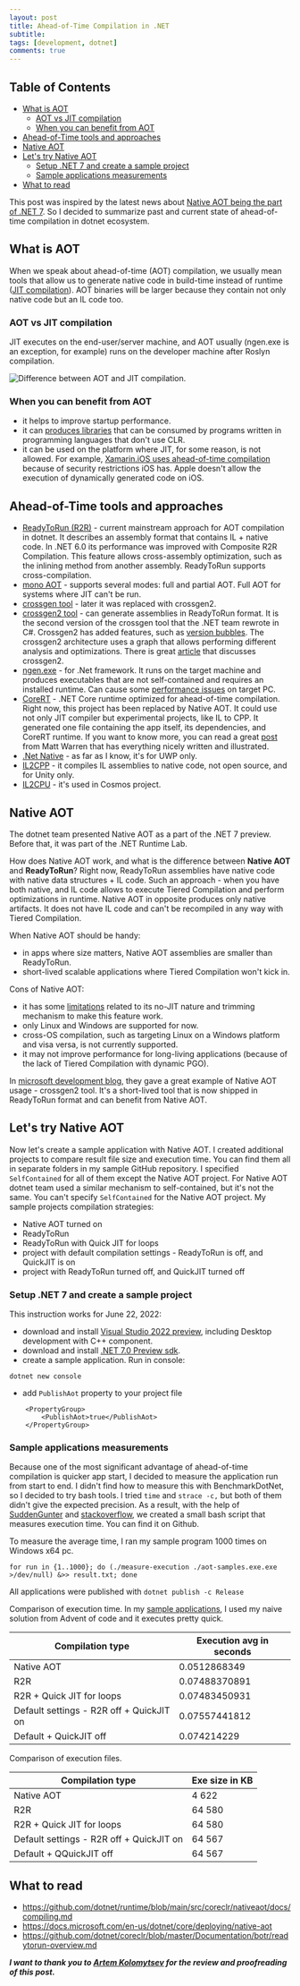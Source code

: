 ```yaml
---
layout: post
title: Ahead-of-Time Compilation in .NET
subtitle: 
tags: [development, dotnet]
comments: true
---
```

## Table of Contents
- [What is AOT](#what-is-aot)
  - [AOT vs JIT compilation](#aot-vs-jit-compilation)
  - [When you can benefit from AOT](#when-you-can-benefit-from-aot)
- [Ahead-of-Time tools and approaches](#ahead-of-time-tools-and-approaches)
- [Native AOT](#native-aot)
- [Let's try Native AOT](#lets-try-native-aot)
  - [Setup .NET 7 and create a sample project](#setup-net-7-and-create-a-sample-project)
  - [Sample applications measurements](#sample-applications-measurements)
- [What to read](#what-to-read)

This post was inspired by the latest news about [Native AOT being the part of .NET 7](https://devblogs.microsoft.com/dotnet/announcing-dotnet-7-preview-3/#faster-lighter-apps-with-native-aot). So I decided to summarize past and current state of ahead-of-time compilation in dotnet ecosystem.

## What is AOT
When we speak about ahead-of-time (AOT) compilation, we usually mean tools that allow us to generate native code in build-time instead of runtime ([JIT compilation](https://en.wikipedia.org/wiki/Just-in-time_compilation)). AOT binaries will be larger because they contain not only native code but an IL code too.

### AOT vs JIT compilation
JIT executes on the end-user/server machine, and AOT usually (ngen.exe is an exception, for example) runs on the developer machine after Roslyn compilation.

![Difference between AOT and JIT compilation.](../assets/aot-vs-jit.png)

### When you can benefit from AOT
- it helps to improve startup performance.
- it can [produces libraries](https://github.com/dotnet/samples/blob/main/core/nativeaot/NativeLibrary/README.md) that can be consumed by programs written in programming languages that don't use CLR.
- it can be used on the platform where JIT, for some reason, is not allowed. For example, [Xamarin.iOS uses ahead-of-time compilation](https://docs.microsoft.com/en-us/xamarin/ios/internals/architecture#aot) because of security restrictions iOS has. Apple doesn't allow the execution of dynamically generated code on iOS.

## Ahead-of-Time tools and approaches
- [ReadyToRun (R2R)](https://docs.microsoft.com/en-us/dotnet/core/deploying/ready-to-run) - current mainstream approach for AOT compilation in dotnet. It describes an assembly format that contains IL + native code. In .NET 6.0 its performance was improved with Composite R2R Compilation. This feature allows cross-assembly optimization, such as the inlining method from another assembly. ReadyToRun supports cross-compilation.
- [mono AOT](https://www.mono-project.com/docs/advanced/aot/) - supports several modes: full and partial AOT. Full AOT for systems where JIT can't be run.
- [crossgen tool](https://github.com/dotnet/runtime/blob/main/docs/workflow/building/coreclr/crossgen.md) - later it was replaced with crossgen2.
- [crossgen2 tool](https://devblogs.microsoft.com/dotnet/announcing-net-6-preview-1/#crossgen2) - can generate assemblies in ReadyToRun format. It is the second version of the crossgen tool that the .NET team rewrote in C#. Crossgen2 has added features, such as [version bubbles](https://github.com/dotnet/runtime/blob/main/docs/design/features/crossgen2-compilation-structure-enhancements.md). The crossgen2 architecture uses a graph that allows performing different analysis and optimizations. There is great [article](https://devblogs.microsoft.com/dotnet/conversation-about-crossgen2/) that discusses crossgen2.
- [ngen.exe](https://docs.microsoft.com/en-us/dotnet/framework/tools/ngen-exe-native-image-generator) - for .Net framework. It runs on the target machine and produces executables that are not self-contained and requires an installed runtime. Can cause some [performance issues](https://devblogs.microsoft.com/dotnet/wondering-why-mscorsvw-exe-has-high-cpu-usage-you-can-speed-it-up/) on target PC.
- [CoreRT](https://github.com/dotnet/corert) - .NET Core runtime optimized for ahead-of-time compilation. Right now, this project has been replaced by Native AOT. It could use not only JIT compiler but experimental projects, like IL to CPP. It generated one file containing the app itself, its dependencies, and CoreRT runtime. If you want to know more, you can read a great [post](https://mattwarren.org/2018/06/07/CoreRT-.NET-Runtime-for-AOT/) from Matt Warren that has everything nicely written and illustrated. 
- [.Net Native](https://docs.microsoft.com/en-us/windows/uwp/dotnet-native/) - as far as I know, it's for UWP only.
- [IL2CPP](https://docs.unity3d.com/Manual/IL2CPP.html) - it compiles IL assemblies to native code, not open source, and for Unity only.
- [IL2CPU](https://github.com/CosmosOS/IL2CPU) - it's used in Cosmos project.

## Native AOT
The dotnet team presented Native AOT as a part of the .NET 7 preview. Before that, it was part of the .NET Runtime Lab. 

How does Native AOT work, and what is the difference between __Native AOT__ and __ReadyToRun__? Right now, ReadyToRun assemblies have native code with native data structures + IL code. Such an approach - when you have both native, and IL code allows to execute Tiered Compilation and perform optimizations in runtime. Native AOT in opposite produces only native artifacts. It does not have IL code and can't be recompiled in any way with Tiered Compilation.

When Native AOT should be handy:
- in apps where size matters, Native AOT assemblies are smaller than ReadyToRun.
- short-lived scalable applications where Tiered Compilation won't kick in.

Cons of Native AOT:
- it has some [limitations](https://docs.microsoft.com/en-us/dotnet/core/deploying/native-aot#limitations-of-native-aot-deployment) related to its no-JIT nature and trimming mechanism to make this feature work.
- only Linux and Windows are supported for now.
- сross-OS compilation, such as targeting Linux on a Windows platform and visa versa, is not currently supported.
- it may not improve performance for long-living applications (because of the lack of Tiered Compilation with dynamic PGO).

In [microsoft development blog](https://devblogs.microsoft.com/dotnet/announcing-dotnet-7-preview-3/#faster-lighter-apps-with-native-aot), they gave a great example of Native AOT usage - crossgen2 tool. It's a short-lived tool that is now shipped in ReadyToRun format and can benefit from Native AOT. 

## Let's try Native AOT
Now let's create a sample application with Native AOT. I created additional projects to compare result file size and execution time. You can find them all in separate folders in my sample GitHub repository. I specified `SelfContained` for all of them except the Native AOT project. For Native AOT dotnet team used a similar mechanism to self-contained, but it's not the same. You can't specify `SelfContained` for the Native AOT project.
My sample projects compilation strategies: 
- Native AOT turned on
- ReadyToRun
- ReadyToRun with Quick JIT for loops
- project with default compilation settings - ReadyToRun is off, and QuickJIT is on
- project with ReadyToRun turned off, and QuickJIT turned off

### Setup .NET 7 and create a sample project
This instruction works for June 22, 2022:
- download and install [Visual Studio 2022 preview](https://docs.microsoft.com/en-us/visualstudio/releases/2022/release-notes-preview), including Desktop development with C++ component.
- download and install [.NET 7.0 Preview sdk](https://dotnet.microsoft.com/en-us/download/dotnet/7.0).
- create a sample application. Run in console:
```
dotnet new console 
```
- add `PublishAot` property to your project file
```
    <PropertyGroup>
        <PublishAot>true</PublishAot>
    </PropertyGroup>
```

### Sample applications measurements
Because one of the most significant advantage of ahead-of-time compilation is quicker app start, I decided to measure the application run from start to end. I didn't find how to measure this with BenchmarkDotNet, so I decided to try bash tools. I tried `time` and `strace -c,` but both of them didn't give the expected precision. As a result, with the help of [SuddenGunter](https://github.com/SuddenGunter/) and [stackoverflow](https://stackoverflow.com/a/63635704), we created a small bash script that measures execution time. You can find it on Github.

To measure the average time, I ran my sample program 1000 times on Windows x64 pc.
```
for run in {1..1000}; do (./measure-execution ./aot-samples.exe.exe >/dev/null) &>> result.txt; done
```
All applications were published with `dotnet publish -c Release`

Comparison of execution time. In my [sample applications](https://github.com/flerka/aot-samples), I used my naive solution from Advent of code and it executes pretty quick. 

| Compilation type | Exeсution avg in seconds| 
|-------|--------|
| Native AOT | 0.0512868349 |
| R2R | 0.07488370891 |
| R2R + Quick JIT for loops | 0.07483450931 |
| Default settings - R2R off + QuickJIT on | 0.07557441812 |
| Default + QuickJIT off | 0.074214229 |

Comparison of execution files. 

| Compilation type | Exe size in KB| 
|-------|--------|
| Native AOT | 4 622 |
| R2R | 64 580 |
| R2R + Quick JIT for loops | 64 580 |
| Default settings - R2R off + QuickJIT on | 64 567 |
| Default + QQuickJIT off | 64 567 |

## What to read
- https://github.com/dotnet/runtime/blob/main/src/coreclr/nativeaot/docs/compiling.md
- https://docs.microsoft.com/en-us/dotnet/core/deploying/native-aot
- https://github.com/dotnet/coreclr/blob/master/Documentation/botr/readytorun-overview.md


__*I want to thank you to [Artem Kolomytsev](https://github.com/SuddenGunter/) for the review and proofreading of this post.*__